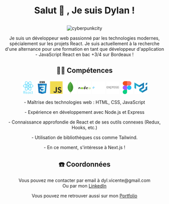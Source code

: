 # <p align="center">Salut :wave: , Je suis Dylan ! </p>

<p align="center"><img src="https://i.pinimg.com/originals/a7/a4/5d/a7a45d1dcb73994b8810be9d787b0344.png" alt="cyberpunkcity" align="center"/></p>

<p align="center">Je suis un développeur web passionné par les technologies modernes, spécialement sur les projets React. Je suis actuellement à la recherche d'une alternance pour une formation en tant que développeur d'application - JavaScript React en bac +3/4 sur Bordeaux !</p>

##  	<p align="center">:climbing_man: Compétences <p>

<div align="center">
<img src="https://raw.githubusercontent.com/devicons/devicon/master/icons/react/react-original-wordmark.svg" alt="react logo" width="40px" height="40px"/>
<img src="https://raw.githubusercontent.com/devicons/devicon/master/icons/css3/css3-original-wordmark.svg" alt="css logo" width="40px" height="40px"/>
<img src="https://raw.githubusercontent.com/devicons/devicon/master/icons/javascript/javascript-original.svg" alt="Javascript logo" width="40px" height="40px"/>
<img src="https://raw.githubusercontent.com/devicons/devicon/master/icons/mongodb/mongodb-original.svg" alt="mongoDB logo" width="40px" height="40px"/>
<img src="https://raw.githubusercontent.com/devicons/devicon/master/icons/nodejs/nodejs-original-wordmark.svg" alt="node logo" width="40px" height="40px"/>
<img src="https://raw.githubusercontent.com/devicons/devicon/master/icons/tailwindcss/tailwindcss-original-wordmark.svg" alt="tailwind logo" width="40px" height="40px"/>
<img src="https://raw.githubusercontent.com/devicons/devicon/master/icons/express/express-original-wordmark.svg" alt="express logo" width="40px" height="40px"/>
<img src="https://raw.githubusercontent.com/devicons/devicon/master/icons/figma/figma-original.svg" alt="figma logo" width="40px" height="40px"/>
<img src="https://raw.githubusercontent.com/devicons/devicon/master/icons/materialui/materialui-original.svg" alt="mui logo" width="40px" height="40px"/>
</div>



<p align="center">- Maîtrise des technologies web : HTML, CSS, JavaScript </p>
<p align="center">- Expérience en développement avec Node.js et Express</p>
<p align="center">- Connaissance approfondie de React et de ses outils connexes (Redux, Hooks, etc.)</p>
<p align="center">- Utilisation de bibliothèques css comme Tailwind.</p>


<p align="center">- En ce moment, s'intéresse à Next.js ! </p>

## <p align="center">:phone: Coordonnées<p>
<p align="center">Vous pouvez me contacter par email à dyl.vicente@gmail.com </br>
Ou par mon <a href="https://www.linkedin.com/in/dylan-vicente/"> LinkedIn </a></p>


<p align="center">Vous pouvez me retrouver aussi sur mon <a href="https://dylanvicente.com/"> Portfolio </a></p> </br>







